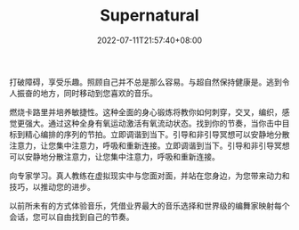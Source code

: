 ﻿---
weight: 
title: "Supernatural"
description: "健身革命已经到来，是时候为您的锻炼带来快乐了。探索新世界，释放您的潜力，并重新发现感觉良好的含义。"
date: 2022-07-11T21:57:40+08:00
lastmod: 2022-07-11T16:45:40+08:00
draft: false
authors: ["june"]
featuredImage: "386.jpg"
link: "https://www.getsupernatural.com/"
tags: ["Supernatural","ΠιΔβ½ʽΙν"]
categories: ["navigation"]
navigation: ["ΠιΔβ½ʽΙν"]
lightgallery: true
toc: true
pinned: false
recommend: false
recommend1: false
---
打破障碍，享受乐趣。照顾自己并不总是那么容易。与超自然保持健康是。逃到令人振奋的地方，同时移动到您喜欢的音乐。

燃烧卡路里并培养敏捷性。这种全面的身心锻炼将教你如何刺穿，交叉，编织，感觉更强大。通过这种全身有氧运动激活有氧流动状态。找到你的节奏，当你击中目标到精心编排的序列的节拍。立即调谐到当下。引导和非引导冥想可以安静地分散注意力，让您集中注意力，呼吸和重新连接。立即调谐到当下。引导和非引导冥想可以安静地分散注意力，让您集中注意力，呼吸和重新连接。

向专家学习。真人教练在虚拟现实中与您面对面，并站在您身边，为您带来动力和技巧，以推动您的进步。

以前所未有的方式体验音乐，凭借业界最大的音乐选择和世界级的编舞家映射每个会话，您可以自由找到自己的节奏。